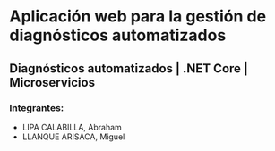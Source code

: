 # Aplicación web para la gestión de  diagnósticos automatizados

## Diagnósticos automatizados | .NET Core | Microservicios

### Integrantes:

* LIPA CALABILLA, Abraham
* LLANQUE ARISACA, Miguel

